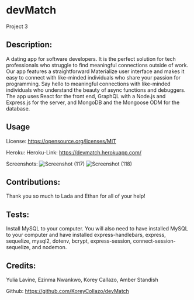 # devMatch

Project 3

## Description: 
A dating app for software developers. It is the perfect solution for tech professionals who struggle to find 
meaningful connections outside of work. Our app features a straightforward Materialize user interface and makes it easy to connect with
like-minded individuals who share your passion for programming. Say hello to meaningful connections with like-minded 
individuals who understand the beauty of async functions and debuggers. The app uses React for the front end, GraphQL with a Node.js and Express.js for the server, and MongoDB and the Mongoose ODM for the database.

## Usage
License: https://opensource.org/licenses/MIT

Heroku: Heroku-Link: https://devmatch.herokuapp.com/


Screenshots: ![Screenshot (117)](https://user-images.githubusercontent.com/112442942/226661098-1a4010cd-2110-43f3-aa14-118ca5519a0e.png)
![Screenshot (118)](https://user-images.githubusercontent.com/112442942/226661104-2cb77baf-0b94-4848-9b01-a31b8006c0b9.png)

## Contributions:

Thank you so much to Lada and Ethan for all of your help!

## Tests:

Install MySQL to your computer. You will also need to have installed MySQL to your computer and have installed express-handlebars, express, sequelize, mysql2, dotenv, bcrypt, express-session, connect-session-sequelize, and nodemon.

## Credits:

Yulia Lavine, Ezinma Nwankwo, Korey Callazo, Amber Standish

Github: https://github.com/KoreyCollazo/devMatch
